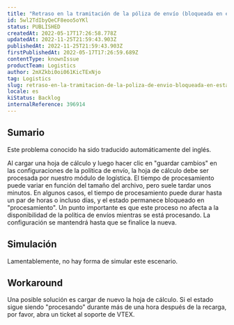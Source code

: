 ```yaml
---
title: "Retraso en la tramitación de la póliza de envío (bloqueada en estado de 'tramitación')"
id: 5wl2TdIbyQeCF8eoo5oYKl
status: PUBLISHED
createdAt: 2022-05-17T17:26:58.778Z
updatedAt: 2022-11-25T21:59:43.903Z
publishedAt: 2022-11-25T21:59:43.903Z
firstPublishedAt: 2022-05-17T17:26:59.689Z
contentType: knownIssue
productTeam: Logistics
author: 2mXZkbi0oi061KicTExNjo
tag: Logistics
slug: retraso-en-la-tramitacion-de-la-poliza-de-envio-bloqueada-en-estado-de-tramitacion
locale: es
kiStatus: Backlog
internalReference: 396914
---
```


## Sumario

<div class="alert alert-info">
  <p>Este problema conocido ha sido traducido automáticamente del inglés.</p>
</div>


Al cargar una hoja de cálculo y luego hacer clic en "guardar cambios" en las configuraciones de la política de envío, la hoja de cálculo debe ser procesada por nuestro módulo de logística. El tiempo de procesamiento puede variar en función del tamaño del archivo, pero suele tardar unos minutos. En algunos casos, el tiempo de procesamiento puede durar hasta un par de horas o incluso días, y el estado permanece bloqueado en "procesamiento".
Un punto importante es que este proceso no afecta a la disponibilidad de la política de envíos mientras se está procesando. La configuración se mantendrá hasta que se finalice la nueva.



## Simulación


Lamentablemente, no hay forma de simular este escenario.



## Workaround


Una posible solución es cargar de nuevo la hoja de cálculo. Si el estado sigue siendo "procesando" durante más de una hora después de la recarga, por favor, abra un ticket al soporte de VTEX.

